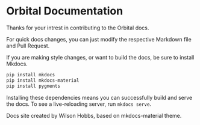 # Orbital Documentation

Thanks for your intrest in contributing to the Orbital docs.

For quick docs changes, you can just modify the respective Markdown file and Pull Request.

If you are making style changes, or want to build the docs, be sure to install Mkdocs.

```sh
pip install mkdocs
pip install mkdocs-material
pip install pygments
```

Installing these dependencies means you can successfully build and serve the docs. To see a live-reloading server, run `mkdocs serve`.

Docs site created by Wilson Hobbs, based on mkdocs-material theme.
